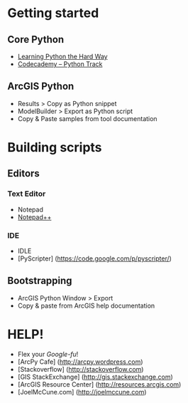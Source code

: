 # Getting started

## Core Python
* [Learning Python the Hard Way](http://learnpythonthehardway.org/book/)
* [Codecademy – Python Track](http://www.codecademy.com/tracks/python)

## ArcGIS Python
* Results > Copy as Python snippet
* ModelBuilder > Export as Python script
* Copy & Paste samples from tool documentation

# Building scripts
## Editors
### Text Editor
* Notepad
* [Notepad++](http://notepad-plus-plus.org/)

### IDE
* IDLE
* [PyScripter] (https://code.google.com/p/pyscripter/)

## Bootstrapping
* ArcGIS Python Window > Export
* Copy & paste from ArcGIS help documentation

# HELP!
* Flex your _Google-fu_!
* [ArcPy Cafe] (http://arcpy.wordpress.com)
* [Stackoverflow] (http://stackoverflow.com)
* [GIS StackExchange] (http://gis.stackexchange.com)
* [ArcGIS Resource Center] (http://resources.arcgis.com)
* [JoelMcCune.com] (http://joelmccune.com)
